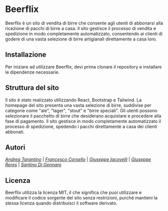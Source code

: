 <h1>Beerflix</h1>

Beerflix è un sito di vendita di birre che consente agli utenti di abbonarsi alla ricezione di pacchi di birre a casa. Il sito gestisce il processo di vendita e spedizione in modo completamente automatizzato, consentendo ai clienti di godere di una vasta selezione di birre artigianali direttamente a casa loro.

<h2>Installazione</h2>
Per iniziare ad utilizzare Beerflix, devi prima clonare il repository e installare le dipendenze necessarie.

<h2>Struttura del sito</h2>
Il sito è stato realizzato utilizzando React, Bootstrap e Tailwind. La homepage del sito presenta una vasta selezione di birre, suddivise per categorie come "ale", "lager", "stout" e "birre speciali". Gli utenti possono selezionare il pacchetto di birre che desiderano acquistare e procedere alla fase di pagamento.
Il sito gestisce in modo completamente automatizzato il processo di spedizione, spedendo i pacchi direttamente a casa dei clienti abbonati.

<h2>Autori</h2>
<i><a href="https://github.com/AndreaTarantino23">Andrea Tarantino</a></i> | <i><a href="https://github.com/francescocorsello">Francesco Corsello</a></i> | <i><a href="https://github.com/IacoM">Giuseppe Iacovelli</a></i> | <i><a href="https://github.com/RaveTheN">Giuseppe Reres</a></i> | <i><a href="https://github.com/SantinoDiGennaro">Santino Di Gennaro</a></i>

<h2>Licenza</h2>
Beerflix utilizza la licenza MIT, il che significa che puoi utilizzare e modificare il codice sorgente del sito senza restrizioni, purché mantieni la stessa licenza quando distribuisci il software derivato.
